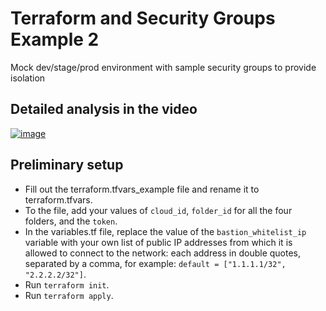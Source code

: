 # Terraform and Security Groups Example 2
Mock dev/stage/prod environment with sample security groups to provide isolation

## Detailed analysis in the video
[![image](https://user-images.githubusercontent.com/85429798/128601756-b790bab4-0be5-4843-bc79-b15187023955.png)](https://www.youtube.com/watch?v=MeJ8fTS2iGU&t=854s)


## Preliminary setup
- Fill out the terraform.tfvars_example file and rename it to terraform.tfvars.
- To the file, add your values of `cloud_id`, `folder_id` for all the four folders, and the `token`.
- In the variables.tf file, replace the value of the `bastion_whitelist_ip` variable with your own list of public IP addresses from which it is allowed to connect to the network: each address in double quotes, separated by a comma, for example: `default = ["1.1.1.1/32", "2.2.2.2/32"]`.
- Run `terraform init`.
- Run `terraform apply`.
